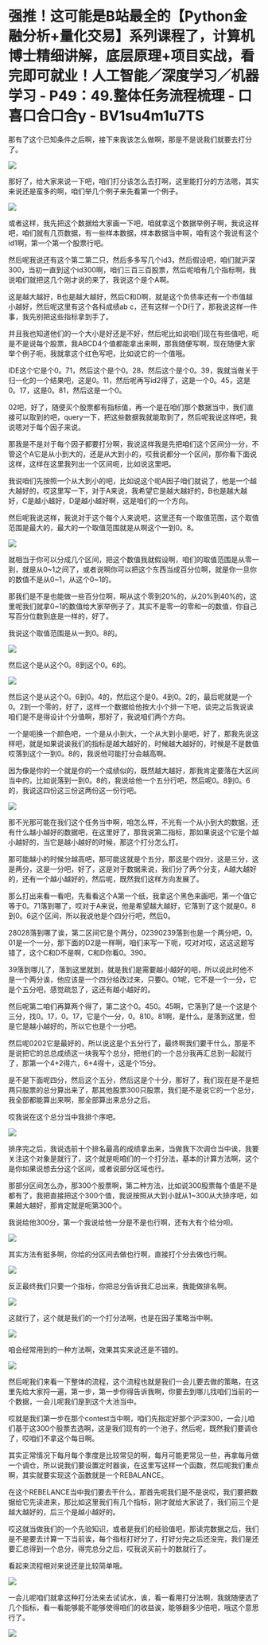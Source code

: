 # 强推！这可能是B站最全的【Python金融分析+量化交易】系列课程了，计算机博士精细讲解，底层原理+项目实战，看完即可就业！人工智能／深度学习／机器学习 - P49：49.整体任务流程梳理 - 口喜口合口合y - BV1su4m1u7TS

那有了这个已知条件之后啊，接下来我该怎么做啊，那是不是说我们就要去打分了。

![](img/3d32fc21586c9c5fc06abaaee30b57f6_1.png)

那好了，给大家来说一下吧，咱们打分该怎么去打啊，这里能打分的方法嗯，其实来说还是蛮多的啊，咱们举几个例子来先看第一个例子。



![](img/3d32fc21586c9c5fc06abaaee30b57f6_3.png)

或者这样，我先把这个数据给大家画一下吧，咱就拿这个数据举例子啊，我说这样吧，咱们就有几页数据，有一些样本数据，样本数据当中啊，咱有这个我说有这个id1啊，第一个第一个股票行吧。

然后呢我说还有这个第二第二只，然后多多写几个id3，然后假设吧，咱们就沪深300，当初一直到这个id300啊，咱们三百三百股票，然后呢咱有几个指标啊，我说咱们就把这几个刚才说的来了，我说这个是个A啊。

这是越大越好，B也是越大越好，然后C和D啊，就是这个负债率还有一个市值越小越好，然后呢这里有这个各科成绩ab c，还有这样一个D行了，那我说这样一件事，我先别把这些指标拿到手了。

并且我也知道他们的一个大小是好还是不好，然后呢比如说咱们现在有些值吧，呃是不是说每个股票，我ABCD4个值都能拿出来啊，那我随便写啊，现在随便大家举个例子呃，我就拿这个红色写吧，比如说它的一个值哦。

IDE这个它是个0。71，然后这个是个0。28，然后这个是个0。39，我就当做关于归一化的一个结果吧，这是0。11，然后呢再写id2得了，这是一个0。45，这是0。17，这是0。81，然后这是一个0。

02吧，好了，随便买个股票都有指标值，再一个是在咱们那个数据当中，我们直接可以取到的吧，query一下，把这些数据我就能取到了，然后呢我说这样吧，我说嗯对于每个因子来说。

那我是不是对于每个因子都要打分啊，我说这样我是先把咱们这个区间分一分，不管这个A它是从小到大的，还是从大到小的，哎我说都分一个区间，那你看下面说这样，这样在这里我列出一个区间呃，比如说这里吧。

我说咱们先按照一个从大到小的吧，比如说这个呃A因子咱们就说了，他是一个越大越好的，哎这里写一下，对于A来说，我希望它是越大越好的，B也是越大越好，C是越小越好，D是越小越好啊，这是咱们的一个方向。

然后呢我说这样，我说对于这个每个人来说吧，这里还有一个取值范围，这个取值范围是最大的，最大的一个取值范围就是从啊这个一到0。8。



![](img/3d32fc21586c9c5fc06abaaee30b57f6_5.png)

就相当于你可以分成几个区间，把这个数值我就假设啊，咱们的取值范围是从零一到，就是从0~1之间了，或者说啊你可以把这个东西当成百分位啊，就是你一旦你的数值不是从0~1，从这个0~1的。

那我们是不是也能做一些百分位啊，啊从这个零到20%的，从20%到40%的，这里呢我们就拿0~1的数值给大家举例子了，其实不是零一的零和一的数值，你自己写百分位数到底是一样的，好了。

我说这个取值范围是从一到0。8的。

![](img/3d32fc21586c9c5fc06abaaee30b57f6_7.png)

然后这个是从这个0。8到这个0。6的。

![](img/3d32fc21586c9c5fc06abaaee30b57f6_9.png)

然后这个是从这个0。6到0。4的，然后这个是0。4到0。2的，最后呢就是一个0。2到一个零的，好了，这样一个数据给他按大小个排一下吧，谈完之后我说诶咱们是不是得设计个分值啊，那好了，我说咱们两个方向。

一个是呃换一个颜色吧，一个是从小到大，一个从大到小是吧，好了，那我先说这样吧，就是如果说诶我们的指标是越大越好的，时候越大越好的，时候是不是数值哎落到这个一到0。8的，我说他可能打分会越高啊。

因为像是你的一个就是你的一个成绩似的，既然越大越好，那我肯定要落在大区间当中的，比如说落到一到0。8的，我说给他一个五分行吧，然后呢0。8到0。6的，我说这四份这三份这两份这一份行吧。



![](img/3d32fc21586c9c5fc06abaaee30b57f6_11.png)

那不光那可能在我们这个任务当中啊，咱怎么样，不光有一个从小到大的数据，还有什么越小越好的数据吧，在这里好了，那我说第二指标，那如果说这个它是个越小越好的，当它是越小越好的时候，那这个打分怎么打。

那可能越小的时候分越高吧，那可能这就是个五分，那这是个四分，这是三分，这是两分，这是一分吧，好了，这是对于数据来说，我们分了两个分支，A越大越好的，还有一个越小越好的，然后呢，既然我们这样方向发展了。

那么打出来看一看吧，先看看这个A第一个纸，我拿这个黑色来画吧，第一个值它等于0。71落到哪了，哎对于A来说，他是希望越大越好，它落到了这个就是0。8到0。6这个区间，所以我说他是个四分行吧，然后0。

28028落到哪了诶，第二区间它是个两分，02390239落到也是一个两分吧，0。01是一个一分，那下面的D2是一样啊，咱们来写一下呃，哎对对哎，这这这题写错了，这个C和D不是啊，C和D你看0。390。

39落到哪儿了，落到这里就到，就是我们是需要越小越好的吧，所以说此时他不是一个两分诶，他应该是一个四分给改过来，只要0。01呢，它不是一个一分，它是个五分吧，感觉疏忽了，这还有越小越好的。

然后呢第二咱们再算两个得了，第二这个0。450。45啊，它落到了是一个这是个三分，找0。17，0。17，它是个一分，0。810。81啊，是什么，是落到这里，但是它是越小越好的，所以它也是个一分吧。

然后呢0202它是最好的，所以说这是个五分行了，最终啊我们要干什么，那是不是说把它的总总成绩这一块我写个总分，把他们的一个总分我再汇总到一起就行了，那第一个4+2得六，6+4得十，这是个15分。

是不是下面呢四分，然后这个五分，然后这是个十分，那好了，我们现在是不是把两只股票的总分算出来了，那其他股票300只股票，我们是不是说它的一个总分，我全部都能算出来啊，那全部算出来总分之后。

哎我说在这个总分当中我排个序吧。

![](img/3d32fc21586c9c5fc06abaaee30b57f6_13.png)

排序完之后，我说选前十个排名最高的成绩拿出来，当做我下次调仓当中诶，我要关注这个对象是就行了，这个就是呃咱们的一个打分法，基本的计算方法啊，这个是你如果说想去分这个区间，或者说部分区域也行。

那部分区间怎么办，那300个股票啊，第二种方法，比如说300股票每个值是不是都有了，我把直接把这个300个值，我说按照从大到小就从1~300从大排序吧，如果越大越好，那肯定就是呃第300个。

我说给他300分，第一个我说给他一分是不是也行啊，还有大有个给分呗。

![](img/3d32fc21586c9c5fc06abaaee30b57f6_15.png)

其实方法有挺多啊，你给的分区间去做也行啊，直接打个分去做也行啊。

![](img/3d32fc21586c9c5fc06abaaee30b57f6_17.png)

反正最终我们只要一个指标，你把总分告诉我汇总出来，我能做排名啊。

![](img/3d32fc21586c9c5fc06abaaee30b57f6_19.png)

这就行了，这个就是我们的一个打分法啊，也是在因子策略当中啊。

![](img/3d32fc21586c9c5fc06abaaee30b57f6_21.png)

咱会经常用到的一种方法啊，效果其实来说还是不错的。

![](img/3d32fc21586c9c5fc06abaaee30b57f6_23.png)

然后呢我们来看一下整体的流程，这个流程也就是我们一会儿要去做的策略，在这里先给大家捋一遍，第一步，第一步你得告诉我啊，你要去到哪儿找咱们当前的一个数据，一会儿呢我们是到这个大池当中。

哎就是我们第一步在那个contest当中啊，咱们先指定好那个沪深300，一会儿咱们基于这300个股票去选啊，这是我们现有的一个池子，然后呢，既然我们要调仓了，哎咱们不拿这个每日啊。

其实正常情况下每月每个季度是比较常见的啊，每月可能更常见一些，再拿每月做一个调仓，所以说我们要设置定时器诶，在这里写这样一个函数，然后呢我们重点啊，其实就要实现这个函数就是一个REBALANCE。

在这个REBELANCE当中我们要去干什么，那首先呢我们是不是说哎，我们要把数据给它先读进来，那比如这里我们有几个指标，刚才就给大家说了，我们前三个是越大越好的，后三个是越小越好的。

哎这就当做我们的一个先验知识，或者是我们的经验值吧，那读完数据之后，我们是不是要去计算一下当前诶，每个指标打好分了，打好分完之后还没完，我们是还要汇总得到一个总分，得完总分之后，哎我说买前十的数就行了。

看起来流程相对来说还是比较简单哦。

![](img/3d32fc21586c9c5fc06abaaee30b57f6_25.png)

一会儿呢咱们就拿这种打分法来去试试水，诶，看一看用打分法啊，我就随便选了几个指标，看一看能够能不能够使得咱们的收益诶，能够翻多少倍吧，哦这个意思行了。



![](img/3d32fc21586c9c5fc06abaaee30b57f6_27.png)